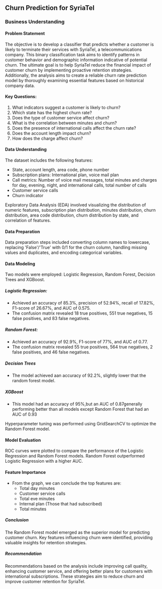 ## Churn Prediction for SyriaTel

### Business Understanding

#### Problem Statement
The objective is to develop a classifier that predicts whether a customer is likely to terminate their services with SyriaTel, a telecommunications company. This binary classification task aims to identify patterns in customer behavior and demographic information indicative of potential churn. The ultimate goal is to help SyriaTel reduce the financial impact of customer churn by implementing proactive retention strategies. Additionally, the analysis aims to create a reliable churn rate prediction model by thoroughly examining essential features based on historical company data.

#### Key Questions:
1. What indicators suggest a customer is likely to churn?
2. Which state has the highest churn rate?
3. Does the type of customer service affect churn?
4. What is the correlation between minutes and churn?
5. Does the presence of international calls affect the churn rate?
6. Does the account length impact churn?
7. How does the charge affect churn?

#### Data Understanding
The dataset includes the following features:
- State, account length, area code, phone number
- Subscription plans: International plan, voice mail plan
- Call metrics: Number of voice mail messages, total minutes and charges for day, evening, night, and international calls, total number of calls
- Customer service calls
- Churn indicator

Exploratory Data Analysis (EDA) involved visualizing the distribution of numeric features, subscription plan distribution, minutes distribution, churn distribution, area code distribution, churn distribution by state, and correlation of features.

#### Data Preparation
Data preparation steps included converting column names to lowercase, replacing 'False'/'True' with 0/1 for the churn column, handling missing values and duplicates, and encoding categorical variables.

#### Data Modeling
Two models were employed: Logistic Regression, Random Forest, Decision Trees and XGBoost.

##### Logistic Regression:
- Achieved an accuracy of 85.3%, precision of 52.94%, recall of 17.82%, F1-score of 26.67%, and AUC of 0.575.
- The confusion matrix revealed 18 true positives, 551 true negatives, 15 false positives, and 83 false negatives.

##### Random Forest:
- Achieved an accuracy of 92.9%, F1-score of 77%, and AUC of 0.77.
- The confusion matrix revealed 55 true positives, 564 true negatives, 2 false positives, and 46 false negatives.

##### Decision Trees
- The model achieved aan accuracy of 92.2%, slightly lower that the random forest model.

##### XGBoost
- This model had an accuracy of 95%,but an AUC of 0.87generally performing better than all models except Random Forest that had an AUC of 0.93

Hyperparameter tuning was performed using GridSearchCV to optimize the Random Forest model.

#### Model Evaluation
ROC curves were plotted to compare the performance of the Logistic Regression and Random Forest models. Random Forest outperformed Logistic Regression with a higher AUC.

#### Feature Importance
- From the graph, we can conclude the top features are:
    - Total day minutes
    - Customer service calls
    - Total eve minutes
    - Internal plan (Those that had subscribed)
    - Total minutes

##### Conclusion
The Random Forest model emerged as the superior model for predicting customer churn. Key features influencing churn were identified, providing valuable insights for retention strategies.

##### Recommendation
Recommendations based on the analysis include improving call quality, enhancing customer service, and offering better plans for customers with international subscriptions. These strategies aim to reduce churn and improve customer retention for SyriaTel.
